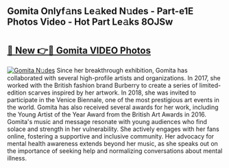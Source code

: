 ## Gomita Onlyf𝚊ns Le𝚊ked N𝚞des - Part-e1E Photos Video - Hot Part Le𝚊ks 8OJSw

# <h2><a href="http://ac38322.deff.icu/?id=Gomita">🔗 New 👉🔴 Gomita VIDEO Photos</a></h2>

[![Gomita N𝚞des](https://i.imgur.com/rIISA9y.gif)](http://ac38322.deff.icu/?id=Gomita)
Since her breakthrough exhibition, Gomita has collaborated with several high-profile artists and organizations. In 2017, she worked with the British fashion brand Burberry to create a series of limited-edition scarves inspired by her artwork. In 2018, she was invited to participate in the Venice Biennale, one of the most prestigious art events in the world. Gomita has also received several awards for her work, including the Young Artist of the Year Award from the British Art Awards in 2016. Gomita's music and message resonate with young audiences who find solace and strength in her vulnerability. She actively engages with her fans online, fostering a supportive and inclusive community. Her advocacy for mental health awareness extends beyond her music, as she speaks out on the importance of seeking help and normalizing conversations about mental illness.
